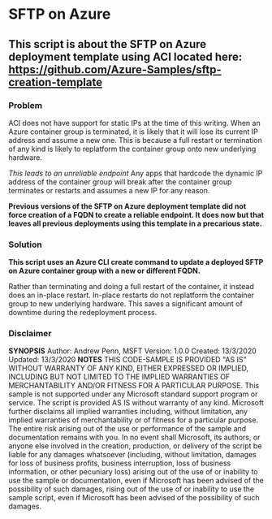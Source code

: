# SFTP on Azure
## This script is about the SFTP on Azure deployment template using ACI located here: https://github.com/Azure-Samples/sftp-creation-template

### Problem
ACI does not have support for static IPs at the time of this writing. When an Azure container group is terminated,
it is likely that it will lose its current IP address and assume a new one. This is because a full restart or termination of any kind
is likely to replatform the container group onto new underlying hardware.

*This leads to an unreliable endpoint* Any apps that hardcode the dynamic IP address of the container group will break after
the container group terminates or restarts and assumes a new IP for any reason.

**Previous versions of the SFTP on Azure deployment template did not force creation of a FQDN to create a reliable endpoint. It does now
but that leaves all previous deployments using this template in a precarious state.**

### Solution
**This script uses an Azure CLI create command to update a deployed SFTP on Azure container group with a new or different FQDN.**

Rather than terminating and doing a full restart of the container, it instead does an in-place restart. In-place restarts do not replatform
the container group to new underlying hardware. This saves a significant amount of downtime during the redeployment process. 

### Disclaimer

**SYNOPSIS**
    Author:     Andrew Penn, MSFT
    Version:    1.0.0
    Created:    13/3/2020
    Updated:    13/3/2020
**NOTES**
    THIS CODE-SAMPLE IS PROVIDED "AS IS" WITHOUT WARRANTY OF ANY KIND, EITHER EXPRESSED 
    OR IMPLIED, INCLUDING BUT NOT LIMITED TO THE IMPLIED WARRANTIES OF MERCHANTABILITY AND/OR 
    FITNESS FOR A PARTICULAR PURPOSE.
    This sample is not supported under any Microsoft standard support program or service. 
    The script is provided AS IS without warranty of any kind. Microsoft further disclaims all
    implied warranties including, without limitation, any implied warranties of merchantability
    or of fitness for a particular purpose. The entire risk arising out of the use or performance
    of the sample and documentation remains with you. In no event shall Microsoft, its authors,
    or anyone else involved in the creation, production, or delivery of the script be liable for 
    any damages whatsoever (including, without limitation, damages for loss of business profits, 
    business interruption, loss of business information, or other pecuniary loss) arising out of 
    the use of or inability to use the sample or documentation, even if Microsoft has been advised 
    of the possibility of such damages, rising out of the use of or inability to use the sample script, 
    even if Microsoft has been advised of the possibility of such damages.
